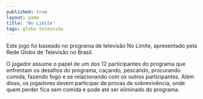 ```yaml
---
published: true
layout: game
title: 'No Limite'
tags: globo televisão
---
```

Este jogo foi baseado no programa de televisão No Limite, apresentado pela Rede Globo de Televisão no Brasil.

 <a href="{{ site.baseurl }}/wp-content/uploads/2005/09/nolimite2.jpg">
</a>
 
</p>

O jogador assume o papel de um dos 12 participantes do programa que enfrentam os desafios do programa, caçando, pescando, procurando comida, fazendo fogo e se relacionando com os outros participantes. Além disso, os jogadores devem participar de provas de sobrevivência, onde quem perder fica sem comida e pode até ser eliminado do programa.</p>




